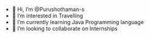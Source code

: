 - 👋 Hi, I’m @Purushothaman-s
- 👀 I’m interested in Travelling
- 🌱 I’m currently learning Java Programming language
- 💞️ I’m looking to collaborate on Internships


<!---
Purushothaman-s/Purushothaman-s is a ✨ special ✨ repository because its `README.md` (this file) appears on your GitHub profile.
You can click the Preview link to take a look at your changes.
--->
